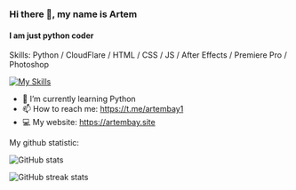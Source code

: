 ### Hi there 👋, my name is Artem
#### I am just python coder

Skills: Python / CloudFlare / HTML / CSS / JS / After Effects / Premiere Pro / Photoshop

[![My Skills](https://skillicons.dev/icons?i=py,cloudflare,html,css,js,ae,pr,ps)](https://artembay.site)

- 🌱 I’m currently learning Python  
- 📫 How to reach me: https://t.me/artembay1
- 💻 My website: https://artembay.site


My github statistic:

![GitHub stats](https://github-readme-stats-git-masterrstaa-rickstaa.vercel.app/api?username=Artembay&theme=tokyonight&show_icons=true)  

![GitHub streak stats](https://github-readme-streak-stats.herokuapp.com/?user=Artembay&theme=tokyonight&show_icons=true)  
